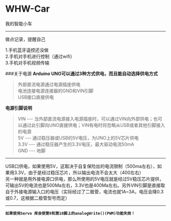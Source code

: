 # WHW-Car
我的智能小车  
  
----

做点记录，提醒自己  

1.手机蓝牙遥控还没做  
2.手机对手机进行控制（通过wifi）  
3.手机对手机视频传输  


  
###关于电源
**Arduino UNO可以通过3种方式供电，而且能自动选择供电方式**  
>外部直流电源通过电源插座供电  
>电池连接电源连接器的GND和VIN引脚  
>USB接口直接供电  

**电源引脚说明**  
>VIN --- 当外部直流电源接入电源插座时，可以通过VIN向外部供电；也可以通过此引脚向UNO直接供电；VIN有电时将忽略从USB或者其他引脚接入的电源  
>5V --- 通过稳压器或USB的5V电压，为UNO上的5V芯片供电  
>3.3V --- 通过稳压器产生的3.3V电压，最大驱动电流50mA  
>GND --- 地脚  

---
USB口供电，如果使用5V，这取决于自复保险丝的电流限制（500ma左右），如果用3.3V，由于是经过稳压芯片，所以输出电流不会太大（400左右）  
另一种就是用外接电源口供电，那么所使用的5V电压就是经过5V稳压芯片提供，可输出5V的电流也是500Ma左右，3.3V也是400Ma左右。另外VIN引脚是直接取自于外接电源输入口的电压（实际经过了二极管，电流也就1A~3A，电压会降0.3或0.7，这根据二极管型号而定）

  
  ----
**`如果使用Servo 库会使第9和第10脚上的analogWrite()(PWM)功能失效！`**

